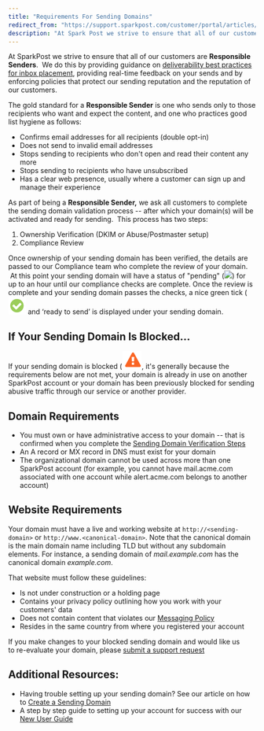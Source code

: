 ```yaml
---
title: "Requirements For Sending Domains"
redirect_from: "https://support.sparkpost.com/customer/portal/articles/2661031-requirements-for-sending-domains"
description: "At Spark Post we strive to ensure that all of our customers are Responsible Senders We do this by providing guidance on udeliverability best practices for inbox placement u providing real time feedback on your sends and by enforcing policies that protect our sending reputation and the reputation of our..."
---
```


At SparkPost we strive to ensure that all of our customers are **Responsible Senders**.  We do this by providing guidance on [deliverability best practices for inbox placement](https://support.sparkpost.com/customer/portal/articles/2396826), providing real-time feedback on your sends and by enforcing policies that protect our sending reputation and the reputation of our customers.

The gold standard for a **Responsible Sender** is one who sends only to those recipients who want and expect the content, and one who practices good list hygiene as follows:

* Confirms email addresses for all recipients (double opt-in)
* Does not send to invalid email addresses
* Stops sending to recipients who don't open and read their content any more
* Stops sending to recipients who have unsubscribed
* Has a clear web presence, usually where a customer can sign up and manage their experience

As part of being a **Responsible Sender,** we ask all customers to complete the sending domain validation process -- after which your domain(s) will be activated and ready for sending.  This process has two steps:

1. Ownership Verification (DKIM or Abuse/Postmaster setup)
1. Compliance Review

Once ownership of your sending domain has been verified, the details are passed to our Compliance team who complete the review of your domain.  At this point your sending domain will have a status of "pending" (![](/customer/portal/attachments/724884)) for up to an hour until our compliance checks are complete. Once the review is complete and your sending domain passes the checks, a nice green tick (![](media/requirements-for-sending-domains/customerportalattachments724884-for-up-to-an-hour-until-our-compliance-checks-are-complete-once-the-review-is-complete-and-your-sending-domain-passes-the-checks-a-nice-green-tickg) and ‘ready to send’ is displayed under your sending domain.

## If Your Sending Domain Is Blocked...

If your sending domain is blocked (![](media/requirements-for-sending-domains/Screen_Shot_2016-12-09_at_12.08.26_PM_original.png), it's generally because the requirements below are not met, your domain is already in use on another SparkPost account or your domain has been previously blocked for sending abusive traffic through our service or another provider.

## Domain Requirements

* You must own or have administrative access to your domain -- that is confirmed when you complete the <u>[Sending Domain Verification Steps](https://support.sparkpost.com/customer/portal/articles/1933360)</u>
* An A record or MX record in DNS must exist for your domain
* The organizational domain cannot be used across more than one SparkPost account (for example, you cannot have mail.acme.com associated with one account while alert.acme.com belongs to another account)

## Website Requirements  

Your domain must have a live and working website at `http://<sending-domain>` or `http://www.<canonical-domain>`. Note that the canonical domain is the main domain name including TLD but without any subdomain elements. For instance, a sending domain of *mail.example.com* has the canonical domain *example.com*.

That website must follow these guidelines:

* Is not under construction or a holding page
* Contains your privacy policy outlining how you work with your customers' data
* Does not contain content that violates our [Messaging Policy](https://www.sparkpost.com/policies/messaging/)
* Resides in the same country from where you registered your account

If you make changes to your blocked sending domain and would like us to re-evaluate your domain, please [submit a support request](http://support.sparkpost.com/customer/portal/emails/new?email[subject]=Web:Reevaluate%20Sending%20Domain)

## Additional Resources:

* Having trouble setting up your sending domain? See our article on how to [Create a Sending Domain](https://support.sparkpost.com/customer/en/portal/articles/1933318-creating-sending-domains)
* A step by step guide to setting up your account for success with our [New User Guide](https://support.sparkpost.com/customer/en/portal/articles/2472157-sparkpost-new-user-guide)